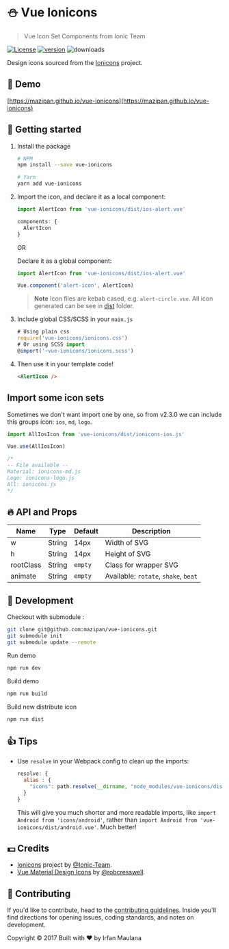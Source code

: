 # :snowman: Vue Ionicons

> Vue Icon Set Components from Ionic Team

[![License](https://img.shields.io/github/license/mazipan/vue-ionicons.svg?maxAge=3600)](https://github.com/mazipan/vue-ionicons) [![version](https://img.shields.io/npm/v/vue-ionicons.svg?maxAge=60)](https://www.npmjs.com/package/vue-ionicons) ![downloads](https://img.shields.io/npm/dt/vue-ionicons.svg?maxAge=3600)

Design icons sourced from the
[Ionicons](https://github.com/ionic-team/ionicons) project.

## 🎉 Demo

[https://mazipan.github.io/vue-ionicons](https://mazipan.github.io/vue-ionicons)

## 🚀 Getting started

1. Install the package

    ```bash
    # NPM
    npm install --save vue-ionicons

    # Yarn
    yarn add vue-ionicons
    ```

1. Import the icon, and declare it as a local component:

    ```javascript
    import AlertIcon from 'vue-ionicons/dist/ios-alert.vue'

    components: {
      AlertIcon
    }
    ```

    OR

    Declare it as a global component:

    ```javascript
    import AlertIcon from 'vue-ionicons/dist/ios-alert.vue'

    Vue.component('alert-icon', AlertIcon)
    ```

    > **Note** Icon files are kebab cased, e.g. `alert-circle.vue`. All icon generated can be see in [dist](https://github.com/mazipan/vue-ionicons/tree/master/dist) folder.

1. Include global CSS/SCSS in your `main.js`

    ```js
    # Using plain css
    require('vue-ionicons/ionicons.css')
    # Or using SCSS import
    @import('~vue-ionicons/ionicons.scss')
    ```

1. Then use it in your template code!

    ```html
    <AlertIcon />
    ```

## Import some icon sets

Sometimes we don't want import one by one, so from v2.3.0 we can include this groups icon: `ios`, `md`, `logo`.

```javascript
import AllIosIcon from 'vue-ionicons/dist/ionicons-ios.js'

Vue.use(AllIosIcon)

/*
-- File available --
Material: ionicons-md.js
Logo: ionicons-logo.js
All: ionicons.js
*/

```

## 🔥 API and Props

| Name               | Type                 | Default     | Description                          |
|--------------------|----------------------|-------------|--------------------------------------|
| w                  | String               | 14px        | Width of SVG                         |
| h                  | String               | 14px        | Height of SVG                        |
| rootClass          | String               | `empty`     | Class for wrapper SVG                |
| animate            | String               | `empty`     | Available: `rotate`, `shake`, `beat` |

## 🏃 Development

Checkout with submodule :

```bash
git clone git@github.com:mazipan/vue-ionicons.git
git submodule init
git submodule update --remote
```

Run demo

```bash
npm run dev
```

Build demo

```bash
npm run build
```

Build new distribute icon

```bash
npm run dist
```

## 👍 Tips

- Use `resolve` in your Webpack config to clean up the imports:

  ```javascript
  resolve: {
    alias : {
      "icons": path.resolve(__dirname, "node_modules/vue-ionicons/dist")
    }
  }
  ```

  This will give you much shorter and more readable imports, like
  `import Android from 'icons/android'`, rather than
  `import Android from 'vue-ionicons/dist/android.vue'`. Much better!

## 💵 Credits

- [Ionicons](https://github.com/ionic-team/ionicons) project by [@Ionic-Team](https://github.com/ionic-team).
- [Vue Material Design Icons](https://gitlab.com/robcresswell/vue-material-design-icons) by [@robcresswell](https://gitlab.com/robcresswell/).

## 🎁 Contributing

If you'd like to contribute, head to the [contributing guidelines](/CONTRIBUTING.md). Inside you'll find directions for opening issues, coding standards, and notes on development.

Copyright © 2017 Built with ❤️ by Irfan Maulana
